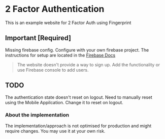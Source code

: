 # 2 Factor Authentication
This is an example website for 2 Factor Auth using Fingerprint

## Important [Required]
Missing firebase config. Configure with your own firebase project. The instructions for setup are located in the [Firebase Docs](https://firebase.google.com/docs/web/setup)

> The website doesn't provide a way to sign up. Add the functionality or use Firebase console to add users.

## TODO
The authentication state doesn't reset on logout. Need to manually reset using the Mobile Appilcation. Change it to reset on logout.

### About the implementation
The implementation/approach is not optimised for production and might require changes. You may use it at your own risk.
